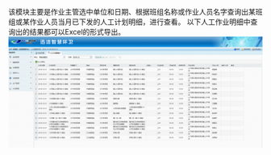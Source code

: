 该模块主要是作业主管选中单位和日期、根据班组名称或作业人员名字查询出某班组或某作业人员当月已下发的人工计划明细，进行查看。
以下人工作业明细中查询出的结果都可以Excel的形式导出。
![](images/1039.png)